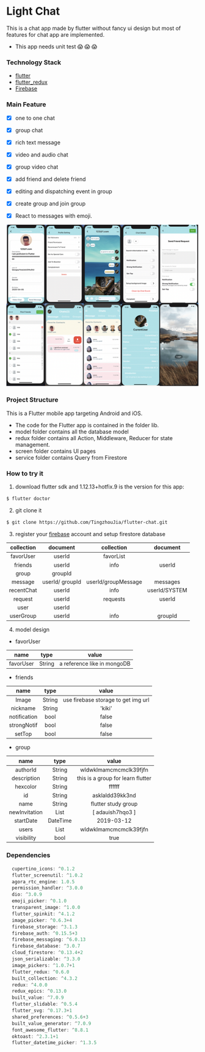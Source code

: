 # Light Chat
This is a chat app made by flutter without fancy ui design but most of features for chat app are implemented.
- This app needs unit test :scream: :scream: :scream:

### Technology Stack
- [flutter](https://flutter.dev/)
- [flutter_redux](https://pub.dev/packages/flutter_redux)
- [Firebase](https://github.com/FirebaseExtended/flutterfire)


### Main Feature
- [x] one to one chat
- [x] group chat
- [x] rich text message
- [x] video and audio chat
- [x] group video chat
- [x] add friend and delete friend
- [x] editing and dispatching event in group
- [x] create group and join group
- [x] React to messages with emoji.


![image](https://raw.githubusercontent.com/TingzhouJia/flutter-chat/master/images/snapshots.png)



### Project Structure
This is a Flutter mobile app targeting Android and iOS.
- The code for the Flutter app is contained in the folder lib.
- model folder contains all the database model
- redux folder contains all Action, Middleware, Reducer for state management.
- screen folder contains UI pages
- service folder contains Query from Firestore


### How to try it
1. download flutter sdk and 1.12.13+hotfix.9 is the version for this app:
```bash
$ flutter doctor
```
2. git clone it
```bash
$ git clone https://github.com/TingzhouJia/flutter-chat.git
```
3. register your [firebase](https://firebase.google.com/) account and setup firestore database

|  collection   |  document  | collection | document |
|  :----:  | :----:  |  :----:  | :----:  |
| favorUser  | userId |  favorList
| friends  | userId |   info | userId
| group  | groupId |   
| message  | userId/ groupId | userId/groupMessage | messages|
| recentChat  | userId | info | userId/SYSTEM |
| request  | userId |   requests | userId
| user  | userId |  
| userGroup  | userId | info | groupId

4. model design

- favorUser

| name | type | value |
|  :----:  |  :----:  |  :----:  |
|favorUser| String| a reference like in mongoDB |

- friends

| name | type | value |
|  :----:  |  :----:  | :----:  |
|Image| String| use firebase storage to get img url |
|nickname| String| 'kiki'  |
|notification | bool| false |
|strongNotif | bool| false |
|setTop | bool| false |

- group

| name | type | value |
|  :----:  |  :----:  |  :----:  |
| authorId | String| wldwklmamcmcmclk39fjfn |
| description | String | this is a group for learn flutter |
| hexcolor | String | ffffff |
| id | String| asklaldd39kk3nd |
| name | String | flutter study group |
| newInvitation | List<String> | \[ adauish7hqo3 \] |
| startDate | DateTime | 2019-03-12 |
| users |  List<String> | wldwklmamcmcmclk39fjfn |
| visibility | bool  | true |



### Dependencies
``` Dart
  cupertino_icons: ^0.1.2
  flutter_screenutil: ^1.0.2
  agora_rtc_engine: 1.0.5
  permission_handler: ^3.0.0
  dio: ^3.0.9
  emoji_picker: ^0.1.0
  transparent_image: ^1.0.0
  flutter_spinkit: ^4.1.2
  image_picker: ^0.6.3+4
  firebase_storage: ^3.1.3
  firebase_auth: ^0.15.5+3
  firebase_messaging: ^6.0.13
  firebase_database: ^3.0.7
  cloud_firestore: ^0.13.4+2
  json_serializable: ^3.3.0
  image_pickers: ^1.0.7+1
  flutter_redux: ^0.6.0
  built_collection: ^4.3.2
  redux: ^4.0.0
  redux_epics: ^0.13.0
  built_value: ^7.0.9
  flutter_slidable: ^0.5.4
  flutter_svg: ^0.17.3+1
  shared_preferences: ^0.5.6+3
  built_value_generator: ^7.0.9
  font_awesome_flutter: ^8.8.1
  oktoast: ^2.3.1+1
  flutter_datetime_picker: ^1.3.5
```







